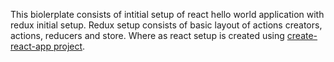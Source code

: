 This biolerplate consists of intitial setup of react hello world application with redux initial setup. Redux setup consists of basic layout of actions creators, actions, reducers and store. Where as react setup is created using [create-react-app project](https://github.com/facebook/create-react-app).
